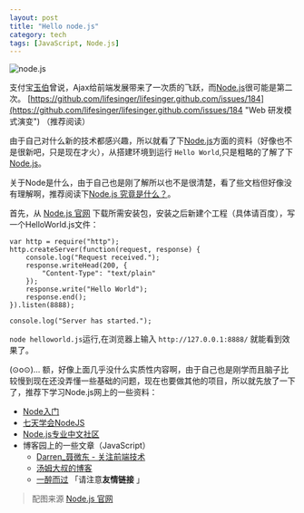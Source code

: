 ```yaml
---
layout: post
title: "Hello node.js"
category: tech
tags: [JavaScript, Node.js]
---
```


![node.js](http://white-poplar.qiniudn.com/posts/img/node-js.png)

支付宝[玉伯](https://github.com/lifesinger)曾说，Ajax给前端发展带来了一次质的飞跃，而[Node.js](http://nodejs.org/ "Node.js")很可能是第二次。
 [https://github.com/lifesinger/lifesinger.github.com/issues/184](https://github.com/lifesinger/lifesinger.github.com/issues/184 "Web 研发模式演变") （推荐阅读）

由于自己对什么新的技术都感兴趣，所以就看了下[Node.js](http://nodejs.org/ "Node.js")方面的资料（好像也不是很新吧，只是现在才火），从搭建环境到运行 `Hello World`,只是粗略的了解了下[Node.js](http://nodejs.org/ "Node.js")。
<!--break-->
关于Node是什么，由于自己也是刚了解所以也不是很清楚，看了些文档但好像没有理解啊，推荐阅读下[Node.js 究竟是什么？](http://www.ibm.com/developerworks/cn/opensource/os-nodejs/ "Node.js 究竟是什么？")。

首先，从 [Node.js 官网](http://nodejs.org/download/ "Node.js") 下载所需安装包，安装之后新建个工程（具体请百度），写一个HelloWorld.js文件：

	var http = require("http");
	http.createServer(function(request, response) {
		console.log("Request received.");
		response.writeHead(200, {
			"Content-Type": "text/plain"
		});
		response.write("Hello World");
		response.end();
	}).listen(8888);

	console.log("Server has started.");

`node helloworld.js`运行,在浏览器上输入 `http://127.0.0.1:8888/` 就能看到效果了。

(⊙o⊙)… 额，好像上面几乎没什么实质性内容啊，由于自己也是刚学而且脑子比较慢到现在还没弄懂一些基础的问题，现在也要做其他的项目，所以就先放了一下了，推荐下学习Node.js网上的一些资料：

* [Node入门](http://www.nodebeginner.org/index-zh-cn.html "Node入门")
* [七天学会NodeJS](http://nqdeng.github.io/7-days-nodejs/ "七天学会NodeJS")
* [Node.js专业中文社区](http://cnodejs.org/ "Node.js专业中文社区")
* 博客园上的一些文章（JavaScript）
	* [Darren_聂微东 - 关注前端技术](http://www.cnblogs.com/Darren_code/ "Darren_聂微东 - 关注前端技术")
	* [汤姆大叔的博客](http://www.cnblogs.com/TomXu/ "汤姆大叔的博客")
	* [一醉而过](http://www.cnblogs.com/yizuierguo/ "一醉而过") 
	「请注意**友情链接** 」

>配图来源 [Node.js 官网](http://nodejs.org/ "Node.js") 